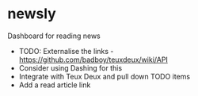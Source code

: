 newsly
======

Dashboard for reading news

* TODO: Externalise the links - https://github.com/badboy/teuxdeux/wiki/API
* Consider using Dashing for this
* Integrate with Teux Deux and pull down TODO items
* Add a read article link 
